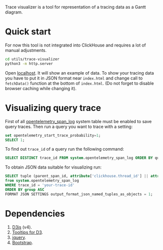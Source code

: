 Trace visualizer is a tool for representation of a tracing data as a Gantt diagram.

# Quick start
For now this tool is not integrated into ClickHouse and requires a lot of manual adjustments.
```bash
cd utils/trace-visualizer
python3 -m http.server
```
Open [localhost](http://localhost:8000). It will show an example of data. To show your tracing data you have to put it in JSON format near `index.html` and change call to `fetchData()` function at the bottom of `index.html`. (Do not forget to disable browser caching while changing it).

# Visualizing query trace
First of all [opentelemetry_span_log](https://clickhouse.com/docs/en/operations/opentelemetry/) system table must be enabled to save query traces. Then run a query you want to trace with a setting:
```sql
set opentelemetry_start_trace_probability=1;
SELECT 1;
```

To find out `trace_id` of a query run the following command:
```sql
SELECT DISTINCT trace_id FROM system.opentelemetry_span_log ORDER BY query_start_time DESC;
```

To obtain JSON data suitable for visualizing run:
```sql
SELECT tuple (parent_span_id, attribute['clickhouse.thread_id'] || attribute['thread_number'] as thread_id)::Tuple(parent_span_id UInt64, thread_id String) as group, operation_name, start_time_us, finish_time_us, sipHash64(operation_name) as color, attribute
from system.opentelemetry_span_log
WHERE trace_id = 'your-trace-id'
ORDER BY group ASC
FORMAT JSON SETTINGS output_format_json_named_tuples_as_objects = 1;
```

# Dependencies
  1. [D3js](https://github.com/d3/d3) (v4).
  2. [Tooltips for D3](https://github.com/caged/d3-tip).
  3. [jquery](https://github.com/jquery/jquery).
  4. [Bootstrap](https://github.com/twbs/bootstrap).
